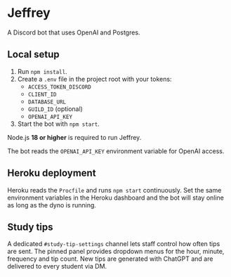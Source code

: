 # Jeffrey

A Discord bot that uses OpenAI and Postgres.

## Local setup

1. Run `npm install`.
2. Create a `.env` file in the project root with your tokens:
   - `ACCESS_TOKEN_DISCORD`
   - `CLIENT_ID`
   - `DATABASE_URL`
   - `GUILD_ID` (optional)
   - `OPENAI_API_KEY`
3. Start the bot with `npm start`.

Node.js **18 or higher** is required to run Jeffrey.

The bot reads the `OPENAI_API_KEY` environment variable for OpenAI access.

## Heroku deployment

Heroku reads the `Procfile` and runs `npm start` continuously. Set the same environment variables in the Heroku dashboard and the bot will stay online as long as the dyno is running.

## Study tips

A dedicated `#study-tip-settings` channel lets staff control how often tips are sent.
The pinned panel provides dropdown menus for the hour, minute, frequency and tip count. New tips are generated with ChatGPT and are delivered to every student via DM.

